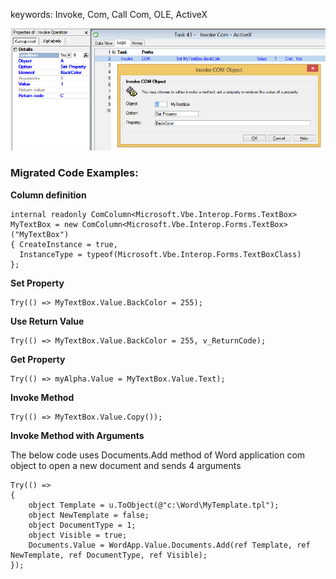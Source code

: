 ﻿keywords: Invoke, Com, Call Com, OLE, ActiveX

![Invoke Com](InvokeCom.png)

### Migrated Code Examples:

**Column definition**
```csdiff
internal readonly ComColumn<Microsoft.Vbe.Interop.Forms.TextBox> MyTextBox = new ComColumn<Microsoft.Vbe.Interop.Forms.TextBox>("MyTextBox") 
{ CreateInstance = true, 
  InstanceType = typeof(Microsoft.Vbe.Interop.Forms.TextBoxClass) 
};
```


**Set Property**

```csdiff
Try(() => MyTextBox.Value.BackColor = 255);
```

**Use Return Value**

```csdiff
Try(() => MyTextBox.Value.BackColor = 255, v_ReturnCode);
```


**Get Property**

```csdiff
Try(() => myAlpha.Value = MyTextBox.Value.Text);
```



**Invoke Method**

```csdiff
Try(() => MyTextBox.Value.Copy());
```

**Invoke Method with Arguments**

The below code uses Documents.Add method of Word application com object to open a new document and sends 4 arguments
```csdiff
Try(() => 
{
    object Template = u.ToObject(@"c:\Word\MyTemplate.tpl");
    object NewTemplate = false;
    object DocumentType = 1;
    object Visible = true;
    Documents.Value = WordApp.Value.Documents.Add(ref Template, ref NewTemplate, ref DocumentType, ref Visible);
});
```

